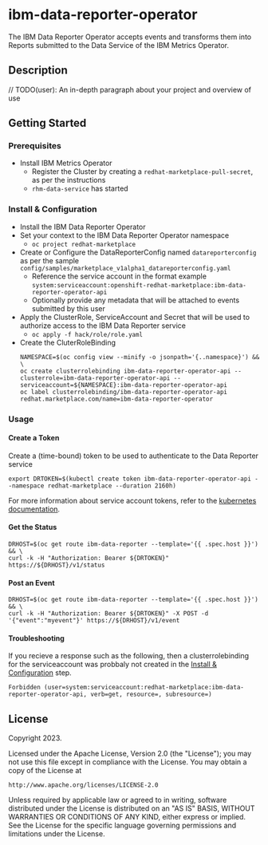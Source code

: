 # ibm-data-reporter-operator
The IBM Data Reporter Operator accepts events and transforms them into Reports submitted to the Data Service of the IBM Metrics Operator.

## Description
// TODO(user): An in-depth paragraph about your project and overview of use

## Getting Started

### Prerequisites
- Install IBM Metrics Operator
  - Register the Cluster by creating a `redhat-marketplace-pull-secret`, as per the instructions
  - `rhm-data-service` has started

### Install & Configuration

- Install the IBM Data Reporter Operator
- Set your context to the IBM Data Reporter Operator namespace
  - `oc project redhat-marketplace`
- Create or Configure the DataReporterConfig named `datareporterconfig` as per the sample `config/samples/marketplace_v1alpha1_datareporterconfig.yaml`
  - Reference the service account in the format example `system:serviceaccount:openshift-redhat-marketplace:ibm-data-reporter-operator-api`
  - Optionally provide any metadata that will be attached to events submitted by this user
- Apply the ClusterRole, ServiceAccount and Secret that will be used to authorize access to the IBM Data Reporter service
  - `oc apply -f hack/role/role.yaml`
- Create the CluterRoleBinding
    ```
    NAMESPACE=$(oc config view --minify -o jsonpath='{..namespace}') && \
    oc create clusterrolebinding ibm-data-reporter-operator-api --clusterrole=ibm-data-reporter-operator-api --serviceaccount=${NAMESPACE}:ibm-data-reporter-operator-api
    oc label clusterrolebinding/ibm-data-reporter-operator-api redhat.marketplace.com/name=ibm-data-reporter-operator
    ```

### Usage

#### Create a Token

Create a (time-bound) token to be used to authenticate to the Data Reporter service

```
export DRTOKEN=$(kubectl create token ibm-data-reporter-operator-api --namespace redhat-marketplace --duration 2160h)
```

For more information about service account tokens, refer to the [kubernetes documentation](https://kubernetes.io/docs/tasks/configure-pod-container/configure-service-account/#manually-create-an-api-token-for-a-serviceaccount).

#### Get the Status

```
DRHOST=$(oc get route ibm-data-reporter --template='{{ .spec.host }}') && \
curl -k -H "Authorization: Bearer ${DRTOKEN}" https://${DRHOST}/v1/status 
```

#### Post an Event

```
DRHOST=$(oc get route ibm-data-reporter --template='{{ .spec.host }}') && \
curl -k -H "Authorization: Bearer ${DRTOKEN}" -X POST -d '{"event":"myevent"}' https://${DRHOST}/v1/event
```

#### Troubleshooting

If you recieve a response such as the following, then a clusterrolebinding for the serviceaccount was probbaly not created in the [Install & Configuration](README.md#install--configuration) step.
```
Forbidden (user=system:serviceaccount:redhat-marketplace:ibm-data-reporter-operator-api, verb=get, resource=, subresource=)
```



## License

Copyright 2023.

Licensed under the Apache License, Version 2.0 (the "License");
you may not use this file except in compliance with the License.
You may obtain a copy of the License at

    http://www.apache.org/licenses/LICENSE-2.0

Unless required by applicable law or agreed to in writing, software
distributed under the License is distributed on an "AS IS" BASIS,
WITHOUT WARRANTIES OR CONDITIONS OF ANY KIND, either express or implied.
See the License for the specific language governing permissions and
limitations under the License.

